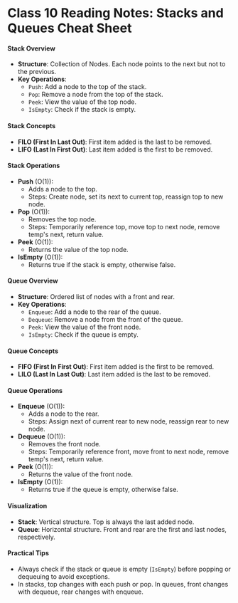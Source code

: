 # Class 10 Reading Notes: Stacks and Queues Cheat Sheet

#### Stack Overview
- **Structure**: Collection of Nodes. Each node points to the next but not to the previous.
- **Key Operations**:
  - `Push`: Add a node to the top of the stack.
  - `Pop`: Remove a node from the top of the stack.
  - `Peek`: View the value of the top node.
  - `IsEmpty`: Check if the stack is empty.

#### Stack Concepts
- **FILO (First In Last Out)**: First item added is the last to be removed.
- **LIFO (Last In First Out)**: Last item added is the first to be removed.

#### Stack Operations
- **Push** (O(1)): 
  - Adds a node to the top.
  - Steps: Create node, set its next to current top, reassign top to new node.
- **Pop** (O(1)): 
  - Removes the top node.
  - Steps: Temporarily reference top, move top to next node, remove temp's next, return value.
- **Peek** (O(1)): 
  - Returns the value of the top node.
- **IsEmpty** (O(1)): 
  - Returns true if the stack is empty, otherwise false.

#### Queue Overview
- **Structure**: Ordered list of nodes with a front and rear.
- **Key Operations**:
  - `Enqueue`: Add a node to the rear of the queue.
  - `Dequeue`: Remove a node from the front of the queue.
  - `Peek`: View the value of the front node.
  - `IsEmpty`: Check if the queue is empty.

#### Queue Concepts
- **FIFO (First In First Out)**: First item added is the first to be removed.
- **LILO (Last In Last Out)**: Last item added is the last to be removed.

#### Queue Operations
- **Enqueue** (O(1)): 
  - Adds a node to the rear.
  - Steps: Assign next of current rear to new node, reassign rear to new node.
- **Dequeue** (O(1)): 
  - Removes the front node.
  - Steps: Temporarily reference front, move front to next node, remove temp's next, return value.
- **Peek** (O(1)): 
  - Returns the value of the front node.
- **IsEmpty** (O(1)): 
  - Returns true if the queue is empty, otherwise false.

#### Visualization
- **Stack**: Vertical structure. Top is always the last added node.
- **Queue**: Horizontal structure. Front and rear are the first and last nodes, respectively.

#### Practical Tips
- Always check if the stack or queue is empty (`IsEmpty`) before popping or dequeuing to avoid exceptions.
- In stacks, top changes with each push or pop. In queues, front changes with dequeue, rear changes with enqueue.